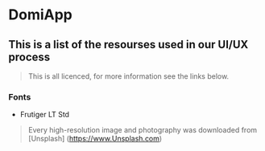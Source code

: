 # DomiApp
## This is a list of the resourses used in our UI/UX process

> This is all licenced, for more information see the links below.

### Fonts

 - Frutiger LT Std

> Every high-resolution image and photography was downloaded from [Unsplash] (https://www.Unsplash.com)
